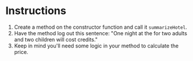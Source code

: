 # Instructions  

1. Create a method on the constructor function and call it `summarizeHotel`.
2. Have the method log out this sentence: "One night at the <HOTEL NAME> for two adults and two children will cost <PRICE> credits."
3. Keep in mind you'll need some logic in your method to calculate the price.
  